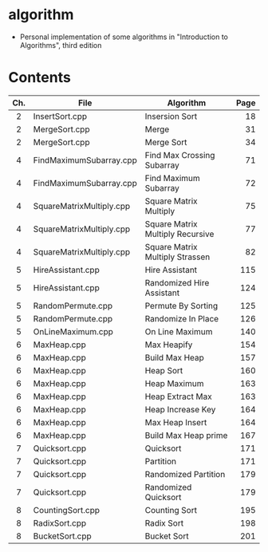# algorithm
* Personal implementation of some algorithms in "Introduction to Algorithms", third edition

# Contents

|Ch.| File							| Algorithm								| Page |
|:-:|-------------------------------|---------------------------------------|-----:|
| 2 | InsertSort.cpp				| Insersion Sort						|   18 |
| 2 | MergeSort.cpp					| Merge									|   31 |
| 2 | MergeSort.cpp					| Merge Sort							|   34 |
| 4 | FindMaximumSubarray.cpp		| Find Max Crossing Subarray			|   71 |
| 4 | FindMaximumSubarray.cpp		| Find Maximum Subarray					|   72 |
| 4 | SquareMatrixMultiply.cpp		| Square Matrix Multiply				|   75 |
| 4 | SquareMatrixMultiply.cpp		| Square Matrix Multiply Recursive		|   77 |
| 4 | SquareMatrixMultiply.cpp		| Square Matrix Multiply Strassen		|   82 |
| 5 | HireAssistant.cpp				| Hire Assistant						|  115 |
| 5 | HireAssistant.cpp				| Randomized Hire Assistant				|  124 |
| 5 | RandomPermute.cpp				| Permute By Sorting					|  125 |
| 5 | RandomPermute.cpp				| Randomize In Place					|  126 |
| 5 | OnLineMaximum.cpp				| On Line Maximum						|  140 |
| 6 | MaxHeap.cpp					| Max Heapify							|  154 |
| 6 | MaxHeap.cpp					| Build Max Heap						|  157 |
| 6 | MaxHeap.cpp					| Heap Sort								|  160 |
| 6 | MaxHeap.cpp					| Heap Maximum							|  163 |
| 6 | MaxHeap.cpp					| Heap Extract Max						|  163 |
| 6 | MaxHeap.cpp					| Heap Increase Key						|  164 |
| 6 | MaxHeap.cpp					| Max Heap Insert						|  164 |
| 6 | MaxHeap.cpp					| Build Max Heap prime					|  167 |
| 7 | Quicksort.cpp					| Quicksort								|  171 |
| 7 | Quicksort.cpp					| Partition								|  171 |
| 7 | Quicksort.cpp					| Randomized Partition					|  179 |
| 7 | Quicksort.cpp					| Randomized Quicksort					|  179 |
| 8 | CountingSort.cpp				| Counting Sort							|  195 |
| 8 | RadixSort.cpp					| Radix Sort							|  198 |
| 8 | BucketSort.cpp				| Bucket Sort							|  201 |
